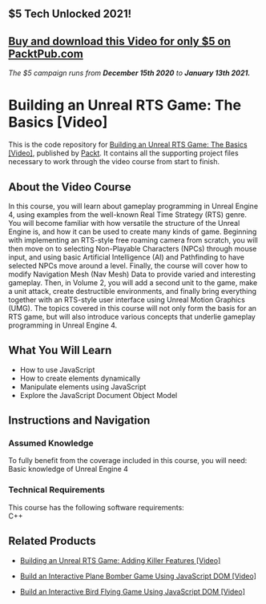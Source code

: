 ## $5 Tech Unlocked 2021!
[Buy and download this Video for only $5 on PacktPub.com](https://www.packtpub.com/product/building-an-unreal-rts-game-the-basics-video/9781787285279)
-----
*The $5 campaign         runs from __December 15th 2020__ to __January 13th 2021.__*

# Building an Unreal RTS Game: The Basics [Video]
This is the code repository for [Building an Unreal RTS Game: The Basics [Video]](https://www.packtpub.com/application-development/building-unreal-rts-game-basics-video?utm_source=github&utm_medium=repository&utm_campaign=9781787285279), published by [Packt](https://www.packtpub.com/?utm_source=github). It contains all the supporting project files necessary to work through the video course from start to finish.
## About the Video Course
In this course, you will learn about gameplay programming in Unreal Engine 4, using examples from the well-known Real Time Strategy (RTS) genre. You will become familiar with how versatile the structure of the Unreal Engine is, and how it can be used to create many kinds of game. Beginning with implementing an RTS-style free roaming camera from scratch, you will then move on to selecting Non-Playable Characters (NPCs) through mouse input, and using basic Artificial Intelligence (AI) and Pathfinding to have selected NPCs move around a level. Finally, the course will cover how to modify Navigation Mesh (Nav Mesh) Data to provide varied and interesting gameplay. 
Then, in Volume 2, you will add a second unit to the game, make a unit attack, create destructible environments, and finally bring everything together with an RTS-style user interface using Unreal Motion Graphics (UMG).
The topics covered in this course will not only form the basis for an RTS game, but will also introduce various concepts that underlie gameplay programming in Unreal Engine 4.

<H2>What You Will Learn</H2>
<DIV class=book-info-will-learn-text>
<UL>
<LI>How to use JavaScript 
<LI>How to create elements dynamically 
<LI>Manipulate elements using JavaScript 
<LI>Explore the JavaScript Document Object Model </LI></UL></DIV>

## Instructions and Navigation
### Assumed Knowledge
To fully benefit from the coverage included in this course, you will need:<br/>
Basic knowledge of Unreal Engine 4
### Technical Requirements
This course has the following software requirements:<br/>
C++

## Related Products
* [Building an Unreal RTS Game: Adding Killer Features [Video]](https://www.packtpub.com/application-development/building-unreal-rts-game-adding-killer-features-video?utm_source=github&utm_medium=repository&utm_campaign=9781787120945)

* [Build an Interactive Plane Bomber Game Using JavaScript DOM [Video]](https://www.packtpub.com/application-development/build-interactive-plane-bomber-game-using-javascript-dom-video?utm_source=github&utm_medium=repository&utm_campaign=9781838821883)

* [Build an Interactive Bird Flying Game Using JavaScript DOM [Video]](https://www.packtpub.com/application-development/build-interactive-bird-flying-game-using-javascript-dom-video?utm_source=github&utm_medium=repository&utm_campaign=9781838823702)


